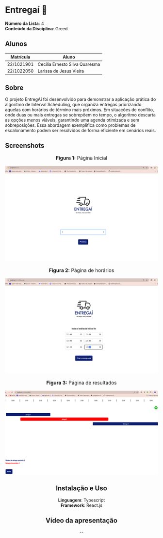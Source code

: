 # Entregaí :articulated_lorry:

**Número da Lista**: 4<br>
**Conteúdo da Disciplina**: Greed<br>

## Alunos
|Matrícula | Aluno |
| -- | -- |
| 22/1021901  |  Cecília Ernesto Silva Quaresma |
| 22/1022050  |  Larissa de Jesus Vieira |

## Sobre 

O projeto EntregAí foi desenvolvido para demonstrar a aplicação prática do algoritmo de Interval Scheduling, que organiza entregas priorizando aquelas com horários de término mais próximos. Em situações de conflito, onde duas ou mais entregas se sobrepõem no tempo, o algoritmo descarta as opções menos viáveis, garantindo uma agenda otimizada e sem sobreposições. Essa abordagem exemplifica como problemas de escalonamento podem ser resolvidos de forma eficiente em cenários reais.

## Screenshots

<div align="center">
    <font size="3">
        <p style="text-align: center"><b>Figura 1:</b> Página Inicial</p>
    </font>

<img src="https://github.com/projeto-de-algoritmos-2024/Greed_Entregai/blob/master/entregai/src/assets/PaginaInicial.png" width="700px">


<div align="center">
    <font size="3">
        <p style="text-align: center"><b>Figura 2:</b> Página de horários</p>
    </font>

<img src="https://github.com/projeto-de-algoritmos-2024/Greed_Entregai/blob/master/entregai/src/assets/PaginaHorarios.png" width="700px">


<div align="center">
    <font size="3">
        <p style="text-align: center"><b>Figura 3:</b> Página de resultados</p>
    </font>

<img src="https://github.com/projeto-de-algoritmos-2024/Greed_Entregai/blob/master/entregai/src/assets/PaginaResultados.png" width="700px">




## Instalação e Uso
**Linguagem**: Typescript<br>
**Framework**: React.js<br>




## Vídeo da apresentação
--




